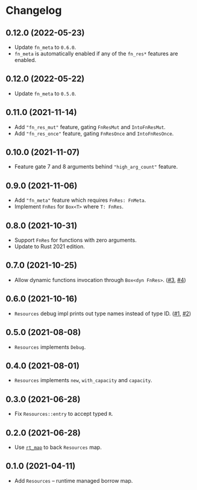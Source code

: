 # Changelog

## 0.12.0 (2022-05-23)

* Update `fn_meta` to `0.6.0`.
* `fn_meta` is automatically enabled if any of the `fn_res*` features are enabled.

## 0.12.0 (2022-05-22)

* Update `fn_meta` to `0.5.0`.

## 0.11.0 (2021-11-14)

* Add `"fn_res_mut"` feature, gating `FnResMut` and `IntoFnResMut`.
* Add `"fn_res_once"` feature, gating `FnResOnce` and `IntoFnResOnce`.

## 0.10.0 (2021-11-07)

* Feature gate 7 and 8 arguments behind `"high_arg_count"` feature.

## 0.9.0 (2021-11-06)

* Add `"fn_meta"` feature which requires `FnRes: FnMeta`.
* Implement `FnRes` for `Box<T>` where `T: FnRes`.

## 0.8.0 (2021-10-31)

* Support `FnRes` for functions with zero arguments.
* Update to Rust 2021 edition.

## 0.7.0 (2021-10-25)

* Allow dynamic functions invocation through `Box<dyn FnRes>`. ([#3], [#4])

[#3]: https://github.com/azriel91/resman/issues/3
[#4]: https://github.com/azriel91/resman/pull/4

## 0.6.0 (2021-10-16)

* `Resources` debug impl prints out type names instead of type ID. ([#1], [#2])

[#1]: https://github.com/azriel91/resman/issues/1
[#2]: https://github.com/azriel91/resman/pull/2

## 0.5.0 (2021-08-08)

* `Resources` implements `Debug`.

## 0.4.0 (2021-08-01)

* `Resources` implements `new`, `with_capacity` and `capacity`.

## 0.3.0 (2021-06-28)

* Fix `Resources::entry` to accept typed `R`.

## 0.2.0 (2021-06-28)

* Use [`rt_map`] to back `Resources` map.

[`rt_map`]: https://github.com/azriel91/rt_map

## 0.1.0 (2021-04-11)

* Add `Resources` &ndash; runtime managed borrow map.
